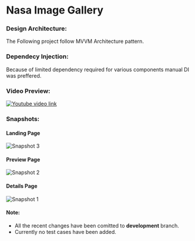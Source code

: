 # Nasa Image Gallery

### Design Architecture: 

The Following project follow MVVM Architecture pattern.

### Dependecy Injection:

Because of limited dependency required for various components manual DI was preffered.

### Video Preview:

[![Youtube video link](https://img.youtube.com/vi/Bb-RwrP7Fts/0.jpg)](https://www.youtube.com/watch?v=Bb-RwrP7Fts)

### Snapshots:

#### Landing Page

![Snapshot 3](https://user-images.githubusercontent.com/34063388/101391553-7fa5b100-38ea-11eb-94b9-1cedb03fd791.jpg?raw=true)

#### Preview Page

![Snapshot 2](https://user-images.githubusercontent.com/34063388/101391536-787ea300-38ea-11eb-8935-457014023a33.jpg?raw=true)

#### Details Page

![Snapshot 1](https://user-images.githubusercontent.com/34063388/101391559-83393800-38ea-11eb-92ea-f75a3c5dc6ad.jpg?raw=true)




#### Note:
- All the recent changes have been comitted to **development** branch.
- Currently no test cases have been added.
